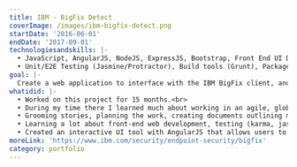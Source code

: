 ```yaml
---
title: IBM - BigFix Detect
coverImage: /images/ibm-bigfix-detect.png
startDate: '2016-06-01'
endDate: '2017-09-01'
technologiesandskills: |-
  • JavaScript, AngularJS, NodeJS, ExpressJS, Bootstrap, Front End UI Design, UX design, ES2015<br>
  • Unit/E2E Testing (Jasmine/Protractor), Build tools (Grunt), Package Managers (NPM, Bower)
goal: |-
  Create a web application to interface with the IBM BigFix client, and also add additional endpoint, detection, and response options.
whatidid: |-
  • Worked on this project for 15 months.<br>
  • During my time there I learned much about working in an agile, global, co-located team.<br>
  • Grooming stories, planning the work, creating documents outlining my work, developing the features, testing the features, code reviewing, helping others reach their goal, and killing bugs.<br>
  • Learning a lot about front-end web development, testing (karma, jasmine, & selenium), and planning/grooming.<br>
  • Created an interactive UI tool with AngularJS that allows users to create Indicators of Compromise (IOCs) dynamically within the application.
moreLink: 'https://www.ibm.com/security/endpoint-security/bigfix'
category: portfolio
---
```

